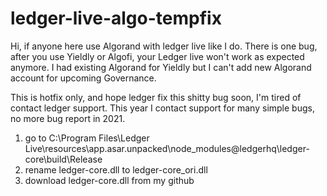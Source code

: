 # ledger-live-algo-tempfix

Hi, if anyone here use Algorand with ledger live like I do.
There is one bug, after you use Yieldly or Algofi,
your Ledger live won't work as expected anymore.
I had existing Algorand for Yieldly but I can't add new Algorand account for upcoming Governance.

This is hotfix only, and hope ledger fix this shitty bug soon, I'm tired of contact ledger support.
This year I contact support for many simple bugs, no more bug report in 2021.
1. go to C:\Program Files\Ledger Live\resources\app.asar.unpacked\node_modules\@ledgerhq\ledger-core\build\Release
2. rename ledger-core.dll to ledger-core_ori.dll
3. download ledger-core.dll from my github 
